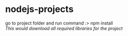 # nodejs-projects

go to project folder and run command :> npm install      
<i>This would download all required libraries for the project</i>
